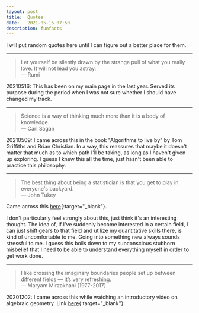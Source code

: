 ```yaml
---
layout: post
title:  Quotes
date:   2021-05-16 07:50
description: funfacts
---
```


I will put random quotes here until I can figure out a better place for them.

---

<blockquote>
  Let yourself be silently drawn by the strange pull of what you really love. It will not lead you astray.<br>
    — Rumi
</blockquote>

20210516: This has been on my main page in the last year. Served its purpose during the period when I was not sure whether I should have changed my track.

---

<blockquote>
  Science is a way of thinking much more than it is a body of knowledge.<br>
    — Carl Sagan
</blockquote>

20210509: I came across this in the book "Algorithms to live by" by Tom Griffiths and Brian Christian. In a way, this reassures that maybe it doesn't matter that much as to which path I'll be taking, as long as I haven't given up exploring. I guess I knew this all the time, just hasn't been able to practice this philosophy.

---

<blockquote>
    The best thing about being a statistician is that you get to play in everyone's backyard.<br>
    — John Tukey
</blockquote>

Came across this [here](https://www.youtube.com/watch?v=qxdGIA8qZ0A){:target="_blank"}. 

I don't particularly feel strongly about this, just think it's an interesting thought. The idea of, if I've suddenly become interested in a certain field, I can just shift gears to that field and utilize my quantitative skills there, is kind of uncomfortable to me. Going into something new always sounds stressful to me. I guess this boils down to my subconscious stubborn misbelief that I need to be able to understand everything myself in order to get work done.

---

<blockquote>
    I like crossing the imaginary boundaries people set up between different fields — it’s very refreshing. <br>
    — Maryam Mirzakhani (1977-2017)
</blockquote>

20201202: I came across this while watching an introductory video on algebraic geometry. Link [here](https://www.nationalacademies.org/event/05-14-2019/math-frontiers-webinar-algebraic-geometry){:target="_blank"}. 


